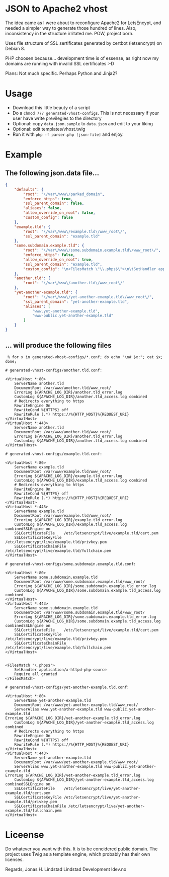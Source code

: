 # JSON to Apache2 vhost
The idea came as I were about to reconfigure Apache2 for LetsEncypt, and needed a simpler way to generate those hundred of lines. Also, inconsistency in the structure irritated me. POW, project born.

Uses file structure of SSL sertificates generated by certbot (letsencrypt) on Debian 8.

PHP choosen because... development time is of essense, as right now my domains are running with invalid SSL certificates :-D

Plans: Not much specific. Perhaps Python and Jinja2?

# Usage
 * Download this little beauty of a script
 * Do a `chmod 777 generated-vhost-configs`. This is not necessary if your user have write previlegies to the directory
 * Optional: copy `data.json.sample` to `data.json` and edit to your liking
 * Optional: edit templates/vhost.twig
 * Run it with `php -f parser.php [json-file]` and enjoy.
 
# Example
## The following json.data file...
```JSON
{
    "defaults": {
        "root": "\/var\/www\/parked_domain",
        "enforce_https": true,
        "ssl_parent_domain": false,
        "aliases": false,
        "allow_override_on_root": false,
        "custom_config": false
    },
    "example.tld": {
        "root": "\/var\/www\/example.tld\/www_root\/",
        "ssl_parent_domain": "example.tld"
    },
    "some.subdomain.example.tld": {
        "root": "\/var\/www\/some.subdomain.example.tld\/www_root\/",
        "enforce_https": false,
        "allow_override_on_root": true,
        "ssl_parent_domain": "example.tld",
        "custom_config": "\n<FilesMatch \"\\.phps$\">\n\tSetHandler application\/x-httpd-php-source\n\tRequire all granted\n<\/FilesMatch>"
    },
    "another.tld": {
        "root": "\/var\/www\/another.tld\/www_root\/"
    },
    "yet-another-example.tld": {
        "root": "\/var\/www\/yet-another-example.tld\/www_root\/",
        "ssl_parent_domain": "yet-another-example.tld",
        "aliases": [
            "www.yet-another-example.tld",
            "www-public.yet-another-example.tld"
        ]
    }
}
```

## ... will produce the following files
```
 % for x in generated-vhost-configs/*.conf; do echo "\n# $x:"; cat $x; done;
```

```ApacheConf
# generated-vhost-configs/another.tld.conf:

<VirtualHost *:80>
    ServerName another.tld
    DocumentRoot /var/www/another.tld/www_root/
    ErrorLog ${APACHE_LOG_DIR}/another.tld_error.log
    CustomLog ${APACHE_LOG_DIR}/another.tld_access.log combined
    # Redirects everything to https
    RewriteEngine On
    RewriteCond %{HTTPS} off
    RewriteRule (.*) https://%{HTTP_HOST}%{REQUEST_URI}
</VirtualHost>
<VirtualHost *:443>
    ServerName another.tld
    DocumentRoot /var/www/another.tld/www_root/
    ErrorLog ${APACHE_LOG_DIR}/another.tld_error.log
    CustomLog ${APACHE_LOG_DIR}/another.tld_access.log combined
</VirtualHost>

# generated-vhost-configs/example.tld.conf:

<VirtualHost *:80>
    ServerName example.tld
    DocumentRoot /var/www/example.tld/www_root/
    ErrorLog ${APACHE_LOG_DIR}/example.tld_error.log
    CustomLog ${APACHE_LOG_DIR}/example.tld_access.log combined
    # Redirects everything to https
    RewriteEngine On
    RewriteCond %{HTTPS} off
    RewriteRule (.*) https://%{HTTP_HOST}%{REQUEST_URI}
</VirtualHost>
<VirtualHost *:443>
    ServerName example.tld
    DocumentRoot /var/www/example.tld/www_root/
    ErrorLog ${APACHE_LOG_DIR}/example.tld_error.log
    CustomLog ${APACHE_LOG_DIR}/example.tld_access.log combinedSSLEngine on
    SSLCertificateFile    /etc/letsencrypt/live/example.tld/cert.pem
    SSLCertificateKeyFile /etc/letsencrypt/live/example.tld/privkey.pem
    SSLCertificateChainFile /etc/letsencrypt/live/example.tld/fullchain.pem
</VirtualHost>

# generated-vhost-configs/some.subdomain.example.tld.conf:

<VirtualHost *:80>
    ServerName some.subdomain.example.tld
    DocumentRoot /var/www/some.subdomain.example.tld/www_root/
    ErrorLog ${APACHE_LOG_DIR}/some.subdomain.example.tld_error.log
    CustomLog ${APACHE_LOG_DIR}/some.subdomain.example.tld_access.log combined
</VirtualHost>
<VirtualHost *:443>
    ServerName some.subdomain.example.tld
    DocumentRoot /var/www/some.subdomain.example.tld/www_root/
    ErrorLog ${APACHE_LOG_DIR}/some.subdomain.example.tld_error.log
    CustomLog ${APACHE_LOG_DIR}/some.subdomain.example.tld_access.log combinedSSLEngine on
    SSLCertificateFile    /etc/letsencrypt/live/example.tld/cert.pem
    SSLCertificateKeyFile /etc/letsencrypt/live/example.tld/privkey.pem
    SSLCertificateChainFile /etc/letsencrypt/live/example.tld/fullchain.pem
</VirtualHost>


<FilesMatch "\.phps$">
	SetHandler application/x-httpd-php-source
	Require all granted
</FilesMatch>

# generated-vhost-configs/yet-another-example.tld.conf:

<VirtualHost *:80>
    ServerName yet-another-example.tld
    DocumentRoot /var/www/yet-another-example.tld/www_root/
    ServerAlias www.yet-another-example.tld www-public.yet-another-example.tld
ErrorLog ${APACHE_LOG_DIR}/yet-another-example.tld_error.log
    CustomLog ${APACHE_LOG_DIR}/yet-another-example.tld_access.log combined
    # Redirects everything to https
    RewriteEngine On
    RewriteCond %{HTTPS} off
    RewriteRule (.*) https://%{HTTP_HOST}%{REQUEST_URI}
</VirtualHost>
<VirtualHost *:443>
    ServerName yet-another-example.tld
    DocumentRoot /var/www/yet-another-example.tld/www_root/
    ServerAlias www.yet-another-example.tld www-public.yet-another-example.tld
ErrorLog ${APACHE_LOG_DIR}/yet-another-example.tld_error.log
    CustomLog ${APACHE_LOG_DIR}/yet-another-example.tld_access.log combinedSSLEngine on
    SSLCertificateFile    /etc/letsencrypt/live/yet-another-example.tld/cert.pem
    SSLCertificateKeyFile /etc/letsencrypt/live/yet-another-example.tld/privkey.pem
    SSLCertificateChainFile /etc/letsencrypt/live/yet-another-example.tld/fullchain.pem
</VirtualHost>
```


# Liceense
Do whatever you want with this. It is to be concidered public domain. The project uses Twig as a template engine, which probably has their own licenses.


Regards,
  Jonas H. Lindstad
  Lindstad Development
  ldev.no
